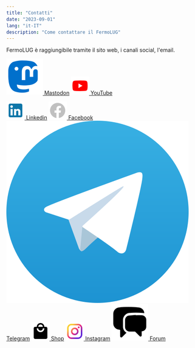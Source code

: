 ```yaml
---
title: "Contatti"
date: "2023-09-01"
lang: "it-IT"
description: "Come contattare il FermoLUG"
---
```


FermoLUG è raggiungibile tramite il sito web, i canali social, l'email.

[![Mastodon](img/mastodon_bl.svg) Mastodon](https://mastodon.uno/@FermoLUG)
[![YouTube](img/youtube.svg) YouTube](http://www.youtube.com/fermolug)

[![LinkedIn](img/linkedin.svg) Linkedin](https://www.linkedin.com/company/90247995/)
[![Facebook](img/facebook.svg) Facebook](https://www.facebook.com/groups/122545737792)
[![Telegram](img/telegram.svg) Telegram](https://telegram.me/joinchat/BOvQVj6QT9vxgWGlPrRYNA)
[![Shop](img/shopping.svg) Shop](https://shop.spreadshirt.it/FermoLUG/)
[![Instagram](img/instagram.svg) Instagram](https://instagram.com/fermolug)
[![Forum](img/chat.svg) Forum](https://groups.google.com/forum/?nomobile=true#!forum/fermolugml/join)

